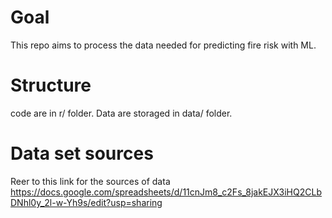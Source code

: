 # Goal
This repo aims to process the data needed for predicting fire risk with ML. 

# Structure
code are in r/ folder. Data are storaged in data/ folder. 

# Data set sources
Reer to this link for the sources of data
https://docs.google.com/spreadsheets/d/11cnJm8_c2Fs_8jakEJX3iHQ2CLbDNhl0y_2l-w-Yh9s/edit?usp=sharing
